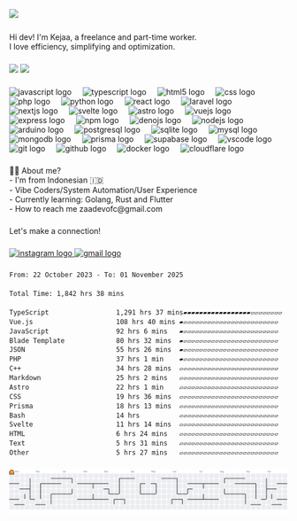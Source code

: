 <img height="100" src="https://github.com/zeative.png" />

###

<p align="left">Hi dev! I'm Kejaa, a freelance and part-time worker.<br>I love efficiency, simplifying and optimization.</p>

###

<div align="left">
  <img src="https://visitor-badge.laobi.icu/badge?page_id=zeative.zeative&left_color=darkorange&right_color=dimgrey&left_text=Look%20at%20me"  />
  <img src="https://wakatime.com/badge/user/018b5cb5-fb66-4092-8e09-034dd5b8f706.svg"  />
</div>


###

<div align="left">
  <img src="https://cdn.jsdelivr.net/gh/devicons/devicon/icons/javascript/javascript-original.svg" height="20" alt="javascript logo"  />
  <img width="12" />
  <img src="https://cdn.jsdelivr.net/gh/devicons/devicon/icons/typescript/typescript-original.svg" height="20" alt="typescript logo"  />
  <img width="12" />
  <img src="https://cdn.jsdelivr.net/gh/devicons/devicon/icons/html5/html5-original.svg" height="20" alt="html5 logo"  />
  <img width="12" />
  <img src="https://cdn.jsdelivr.net/gh/devicons/devicon/icons/css3/css3-original.svg" height="20" alt="css logo"  />
  <img width="12" />
  <img src="https://cdn.jsdelivr.net/gh/devicons/devicon/icons/php/php-original.svg" height="20" alt="php logo"  />
  <img width="12" />
  <img src="https://cdn.jsdelivr.net/gh/devicons/devicon/icons/python/python-original.svg" height="20" alt="python logo"  />
  <img width="12" />
  <img src="https://cdn.jsdelivr.net/gh/devicons/devicon/icons/react/react-original.svg" height="20" alt="react logo"  />
  <img width="12" />
  <img src="https://cdn.jsdelivr.net/gh/devicons/devicon/icons/laravel/laravel-original.svg" height="20" alt="laravel logo"  />
  <img width="12" />
  <img src="https://cdn.jsdelivr.net/gh/devicons/devicon/icons/nextjs/nextjs-original.svg" height="20" alt="nextjs logo"  />
  <img width="12" />
  <img src="https://cdn.jsdelivr.net/gh/devicons/devicon/icons/svelte/svelte-original.svg" height="20" alt="svelte logo"  />
  <img width="12" />
  <img src="https://skillicons.dev/icons?i=astro" height="20" alt="astro logo"  />
  <img width="12" />
  <img src="https://cdn.jsdelivr.net/gh/devicons/devicon/icons/vuejs/vuejs-original.svg" height="20" alt="vuejs logo"  />
  <img width="12" />
  <img src="https://skillicons.dev/icons?i=express" height="20" alt="express logo"  />
  <img width="12" />
  <img src="https://cdn.jsdelivr.net/gh/devicons/devicon/icons/npm/npm-original-wordmark.svg" height="20" alt="npm logo"  />
  <img width="12" />
  <img src="https://skillicons.dev/icons?i=deno" height="20" alt="denojs logo"  />
  <img width="12" />
  <img src="https://cdn.jsdelivr.net/gh/devicons/devicon/icons/nodejs/nodejs-original.svg" height="20" alt="nodejs logo"  />
  <img width="12" />
  <img src="https://cdn.jsdelivr.net/gh/devicons/devicon/icons/arduino/arduino-original.svg" height="20" alt="arduino logo"  />
  <img width="12" />
  <img src="https://cdn.jsdelivr.net/gh/devicons/devicon/icons/postgresql/postgresql-original.svg" height="20" alt="postgresql logo"  />
  <img width="12" />
  <img src="https://cdn.jsdelivr.net/gh/devicons/devicon/icons/sqlite/sqlite-original.svg" height="20" alt="sqlite logo"  />
  <img width="12" />
  <img src="https://cdn.jsdelivr.net/gh/devicons/devicon/icons/mysql/mysql-original.svg" height="20" alt="mysql logo"  />
  <img width="12" />
  <img src="https://skillicons.dev/icons?i=mongodb" height="20" alt="mongodb logo"  />
  <img width="12" />
  <img src="https://skillicons.dev/icons?i=prisma" height="20" alt="prisma logo"  />
  <img width="12" />
  <img src="https://skillicons.dev/icons?i=supabase" height="20" alt="supabase logo"  />
  <img width="12" />
  <img src="https://cdn.jsdelivr.net/gh/devicons/devicon/icons/vscode/vscode-original.svg" height="20" alt="vscode logo"  />
  <img width="12" />
  <img src="https://cdn.jsdelivr.net/gh/devicons/devicon/icons/git/git-original.svg" height="20" alt="git logo"  />
  <img width="12" />
  <img src="https://skillicons.dev/icons?i=github" height="20" alt="github logo"  />
  <img width="12" />
  <img src="https://cdn.jsdelivr.net/gh/devicons/devicon/icons/docker/docker-original.svg" height="20" alt="docker logo"  />
  <img width="12" />
  <img src="https://skillicons.dev/icons?i=cloudflare" height="20" alt="cloudflare logo"  />
</div>

###

<p align="left">👨‍🏫 About me?<br>- I'm from Indonesian 🇮🇩<br>- Vibe Coders/System Automation/User Experience<br>- Currently learning: Golang, Rust and Flutter<br>- How to reach me zaadevofc@gmail.com</p>

###

<p align="left">Let's make a connection!</p>

###

<div align="left">
  <a href="https://instagram.com/zaadevofc" target="_blank">
    <img src="https://raw.githubusercontent.com/maurodesouza/profile-readme-generator/master/src/assets/icons/social/instagram/default.svg" width="37" height="25" alt="instagram logo"  />
  </a>
  <a href="mailto:zaadevofc@gmail.com" target="_blank">
    <img src="https://raw.githubusercontent.com/maurodesouza/profile-readme-generator/master/src/assets/icons/social/gmail/default.svg" width="37" height="25" alt="gmail logo"  />
  </a>
</div>

###

<!--START_SECTION:waka-->

```txt
From: 22 October 2023 - To: 01 November 2025

Total Time: 1,842 hrs 38 mins

TypeScript                 1,291 hrs 37 mins▰▰▰▰▰▰▰▰▰▰▰▰▰▰▰▰▰▱▱▱▱▱▱▱▱   69.89 %
Vue.js                     108 hrs 40 mins ▰▱▱▱▱▱▱▱▱▱▱▱▱▱▱▱▱▱▱▱▱▱▱▱▱   05.88 %
JavaScript                 92 hrs 6 mins   ▰▱▱▱▱▱▱▱▱▱▱▱▱▱▱▱▱▱▱▱▱▱▱▱▱   04.98 %
Blade Template             80 hrs 32 mins  ▰▱▱▱▱▱▱▱▱▱▱▱▱▱▱▱▱▱▱▱▱▱▱▱▱   04.36 %
JSON                       55 hrs 26 mins  ▰▱▱▱▱▱▱▱▱▱▱▱▱▱▱▱▱▱▱▱▱▱▱▱▱   03.00 %
PHP                        37 hrs 1 min    ▰▱▱▱▱▱▱▱▱▱▱▱▱▱▱▱▱▱▱▱▱▱▱▱▱   02.00 %
C++                        34 hrs 28 mins  ▱▱▱▱▱▱▱▱▱▱▱▱▱▱▱▱▱▱▱▱▱▱▱▱▱   01.87 %
Markdown                   25 hrs 2 mins   ▱▱▱▱▱▱▱▱▱▱▱▱▱▱▱▱▱▱▱▱▱▱▱▱▱   01.36 %
Astro                      22 hrs 1 min    ▱▱▱▱▱▱▱▱▱▱▱▱▱▱▱▱▱▱▱▱▱▱▱▱▱   01.19 %
CSS                        19 hrs 36 mins  ▱▱▱▱▱▱▱▱▱▱▱▱▱▱▱▱▱▱▱▱▱▱▱▱▱   01.06 %
Prisma                     18 hrs 13 mins  ▱▱▱▱▱▱▱▱▱▱▱▱▱▱▱▱▱▱▱▱▱▱▱▱▱   00.99 %
Bash                       14 hrs          ▱▱▱▱▱▱▱▱▱▱▱▱▱▱▱▱▱▱▱▱▱▱▱▱▱   00.76 %
Svelte                     11 hrs 14 mins  ▱▱▱▱▱▱▱▱▱▱▱▱▱▱▱▱▱▱▱▱▱▱▱▱▱   00.61 %
HTML                       6 hrs 24 mins   ▱▱▱▱▱▱▱▱▱▱▱▱▱▱▱▱▱▱▱▱▱▱▱▱▱   00.35 %
Text                       5 hrs 31 mins   ▱▱▱▱▱▱▱▱▱▱▱▱▱▱▱▱▱▱▱▱▱▱▱▱▱   00.30 %
Other                      5 hrs 27 mins   ▱▱▱▱▱▱▱▱▱▱▱▱▱▱▱▱▱▱▱▱▱▱▱▱▱   00.29 %
```

<!--END_SECTION:waka-->

###

<picture>
  <source media="(prefers-color-scheme: dark)" srcset="https://raw.githubusercontent.com/zeative/zeative/output/pacman-contribution-graph-dark.svg">
  <source media="(prefers-color-scheme: light)" srcset="https://raw.githubusercontent.com/zeative/zeative/output/pacman-contribution-graph.svg">
  <img alt="pacman contribution graph" src="https://raw.githubusercontent.com/zeative/zeative/output/pacman-contribution-graph.svg">
</picture>

###
